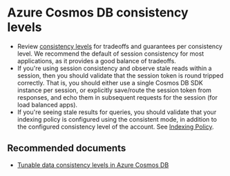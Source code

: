 <properties
	pageTitle="Cosmos Db consistency level"
	description="Cosmos DB Consistency"
	service="microsoft.documentdb"
	resource="databaseAccounts"
	authors="balaksms"
	displayOrder="78"
	selfHelpType="resource"
	supportTopicIds="32597504"
	resourceTags=""
	productPesIds="15585"
	cloudEnvironments="public"
	articleId="d4c8720b-9acd-4677-9113-3c863fac0cd8"
/>

# Azure Cosmos DB consistency levels

* Review [consistency levels](https://docs.microsoft.com/azure/cosmos-db/consistency-levels) for tradeoffs and guarantees per consistency level. We recommend the default of session consistency for most applications, as it provides a good balance of tradeoffs.
* If you're using session consistency and observe stale reads within a session, then you should validate that the session token is round tripped correctly. That is, you should either use a single Cosmos DB SDK instance per session, or explicitly save/route the session token from responses, and echo them in subsequent requests for the session (for load balanced apps).
* If you're seeing stale results for queries, you should validate that your indexing policy is configured using the consistent mode, in addition to the configured consistency level of the account. See [Indexing Policy](https://docs.microsoft.com/azure/cosmos-db/how-to-manage-indexing-policy).

## **Recommended documents**

* [Tunable data consistency levels in Azure Cosmos DB](https://docs.microsoft.com/azure/cosmos-db/consistency-levels)
